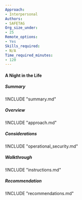```yaml
---
Approach:
- Interpersonal
Authors:
- SAFETAG
Org_size_under:
- 25
Remote_options:
- Yes
Skills_required:
- N/A
Time_required_minutes:
- 120
---
```


#### A Night in the Life

##### Summary
!INCLUDE "summary.md"

##### Overview
!INCLUDE "approach.md"

##### Considerations
!INCLUDE "operational_security.md"

##### Walkthrough
!INCLUDE "instructions.md"

##### Recommendation
!INCLUDE "recommendations.md"
